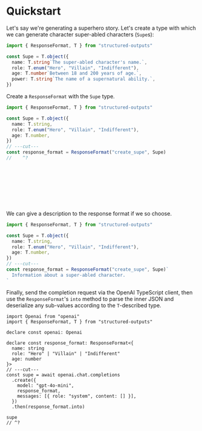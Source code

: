 # Quickstart

Let's say we're generating a superhero story. Let's create a type with which we can generate
character super-abled characters (`Supe`s):

```ts twoslash
import { ResponseFormat, T } from "structured-outputs"

const Supe = T.object({
  name: T.string`The super-abled character's name.`,
  role: T.enum("Hero", "Villain", "Indifferent"),
  age: T.number`Between 18 and 200 years of age.`,
  power: T.string`The name of a supernatural ability.`,
})
```

Create a `ResponseFormat` with the `Supe` type.

```ts twoslash
import { ResponseFormat, T } from "structured-outputs"

const Supe = T.object({
  name: T.string,
  role: T.enum("Hero", "Villain", "Indifferent"),
  age: T.number,
})
// ---cut---
const response_format = ResponseFormat("create_supe", Supe)
//    ^?
```

<br />
<br />
<br />
<br />
<br />
<br />

We can give a description to the response format if we so choose.

```ts twoslash
import { ResponseFormat, T } from "structured-outputs"

const Supe = T.object({
  name: T.string,
  role: T.enum("Hero", "Villain", "Indifferent"),
  age: T.number,
})
// ---cut---
const response_format = ResponseFormat("create_supe", Supe)`
  Information about a super-abled character.
`
```

Finally, send the completion request via the OpenAI TypeScript client, then use the
`ResponseFormat`'s `into` method to parse the inner JSON and deserialize any sub-values according to
the `T`-described type.

```ts{7} twoslash
import Openai from "openai"
import { ResponseFormat, T } from "structured-outputs"

declare const openai: Openai

declare const response_format: ResponseFormat<{
  name: string
  role: "Hero" | "Villain" | "Indifferent"
  age: number
}>
// ---cut---
const supe = await openai.chat.completions
  .create({
    model: "gpt-4o-mini",
    response_format,
    messages: [{ role: "system", content: [] }],
  })
  .then(response_format.into)

supe
// ^?
```

<br />
<br />
<br />
<br />
